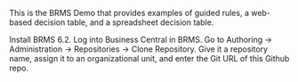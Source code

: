 This is the BRMS Demo that provides examples of guided rules, a web-based decision table, and a spreadsheet decision table.

Install BRMS 6.2.
Log into Business Central in BRMS.
Go to Authoring -> Administration -> Repositories -> Clone Repository.
Give it a repository name, assign it to an organizational unit, and enter the Git URL of this Github repo.